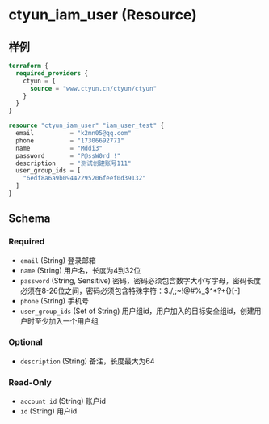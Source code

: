 # ctyun_iam_user (Resource)



## 样例

```terraform
terraform {
  required_providers {
    ctyun = {
      source = "www.ctyun.cn/ctyun/ctyun"
    }
  }
}

resource "ctyun_iam_user" "iam_user_test" {
  email          = "k2mn05@qq.com"
  phone          = "17306692771"
  name           = "Mddi3"
  password       = "P@ssW0rd_!"
  description    = "测试创建账号111"
  user_group_ids = [
    "6edf8a6a9b09442295206feef0d39132"
  ]
}
```

<!-- schema generated by tfplugindocs -->
## Schema

### Required

- `email` (String) 登录邮箱
- `name` (String) 用户名，长度为4到32位
- `password` (String, Sensitive) 密码，密码必须包含数字大小写字母，密码长度必须在8-26位之间，密码必须包含特殊字符：$./,;~!@#%_$^*?+{}[-]
- `phone` (String) 手机号
- `user_group_ids` (Set of String) 用户组id，用户加入的目标安全组id，创建用户时至少加入一个用户组

### Optional

- `description` (String) 备注，长度最大为64

### Read-Only

- `account_id` (String) 账户id
- `id` (String) 用户id